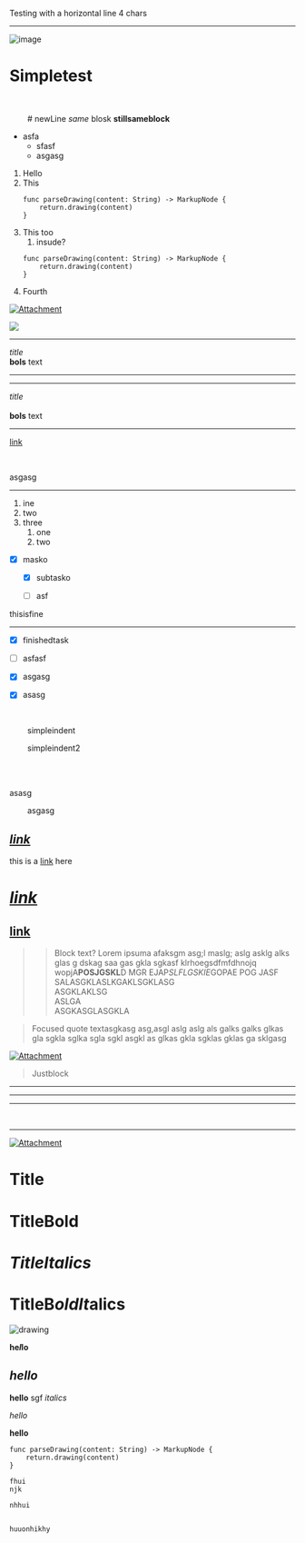 Testing with a horizontal line 4 chars

----

![image](https://images.unsplash.com/photo-1590421958459-071ca4271af6?ixlib=rb-1.2.1&q=80&fm=jpg&crop=entropy&cs=tinysrgb&w=1080&fit=max&ixid=eyJhcHBfaWQiOjQ5MDM0fQ)


# Simpletest

<br>



&nbsp;&nbsp;&nbsp;&nbsp;&nbsp;&nbsp;&nbsp;&nbsp;# newLine *same* blosk **stillsameblock**
- asfa
   - sfasf
   - asgasg
1. Hello
2. This
    ```
    func parseDrawing(content: String) -> MarkupNode {
    	return.drawing(content)
    }
    ```
3. This too
   1. insude?
    ```
    func parseDrawing(content: String) -> MarkupNode {
    	return.drawing(content)
    }
    ```
4. Fourth

[![Attachment](https://res.craft.do/user/preview/a4130df7-8835-41af-b63b-1bb78152406a/doc/C8110089-039C-4FDE-83D0-AEDF9EBA640C/5C74044A-3B24-42D6-9DDB-CFEAEF3DF0C2_1)](https://res.craft.do/user/full/a4130df7-8835-41af-b63b-1bb78152406a/doc/C8110089-039C-4FDE-83D0-AEDF9EBA640C/5C74044A-3B24-42D6-9DDB-CFEAEF3DF0C2_2)

<img src="https://render.githubusercontent.com/render/math?math=x_{1,2} = {-b\pm\sqrt{b^2 - 4ac} \over 2a}">


---

*title*<br>**bols** text

---


---

*title*<br><br>**bols** text

---

[link]()



<br>



asgasg

---

1. ine
2. two
3. three
   1. one
   2. two
- [x] masko
   - [x] subtasko
   - [ ] asf


thisisfine

---

- [x] finishedtask
- [ ] asfasf
- [x] asgasg
- [x] asasg



<br>



&nbsp;&nbsp;&nbsp;&nbsp;&nbsp;&nbsp;&nbsp;&nbsp;simpleindent


&nbsp;&nbsp;&nbsp;&nbsp;&nbsp;&nbsp;&nbsp;&nbsp;simpleindent2



<br>




<br>



asasg


&nbsp;&nbsp;&nbsp;&nbsp;&nbsp;&nbsp;&nbsp;&nbsp;asgasg
## [*link*](https://www.google.com)


this is a [link](https://www.google.com) here
# [***link***](https://www.google.com)
## [**link**](https://www.google.com)
> > Block text? Lorem ipsuma afaksgm asg;l maslg; aslg asklg alks glas g dskag saa gas gkla sgkasf klrhoegsdfmfdhnojq wopjA**POSJGSKL**D MGR EJAP*SLFLGSKIE*GOPAE POG JASF <br>
SALASGKLASLKGAKLSGKLASG<br>
ASGKLAKLSG<br>
ASLGA<br>
ASGKASGLASGKLA

> Focused quote textasgkasg asg,asgl aslg aslg als galks galks glkas gla sgkla sglka sgla sgkl asgkl as glkas gkla sgklas gklas ga sklgasg


[![Attachment](https://res.craft.do/user/preview/a4130df7-8835-41af-b63b-1bb78152406a/doc/C8110089-039C-4FDE-83D0-AEDF9EBA640C/DE8990C9-61D1-4A45-9DD8-B5F4C1B463BC_1)](https://res.craft.do/user/full/a4130df7-8835-41af-b63b-1bb78152406a/doc/C8110089-039C-4FDE-83D0-AEDF9EBA640C/DE8990C9-61D1-4A45-9DD8-B5F4C1B463BC_2)
> Justblock


---


---


---




<br>


---


[![Attachment](https://res.craft.do/user/preview/a4130df7-8835-41af-b63b-1bb78152406a/doc/C8110089-039C-4FDE-83D0-AEDF9EBA640C/A85797EA-B16B-46DE-AD19-FFB41F28C7A5_1)](https://res.craft.do/user/full/a4130df7-8835-41af-b63b-1bb78152406a/doc/C8110089-039C-4FDE-83D0-AEDF9EBA640C/A85797EA-B16B-46DE-AD19-FFB41F28C7A5_2)
# Title
# **TitleBold**
# *TitleItalics*
# **TitleB*oldIt*alics**

![drawing](https://res.craft.do/user/preview/a4130df7-8835-41af-b63b-1bb78152406a/doc/C8110089-039C-4FDE-83D0-AEDF9EBA640C/ACC2E9F2-7988-421D-9E3E-F29E3DC61243_1)




**he*l*lo**
## ***hello***


**hello** sgf *italics*


*hello*


**hello**
```
func parseDrawing(content: String) -> MarkupNode {
	return.drawing(content)
}
```
```
fhui
njk

nhhui


huuonhikhy
```



<br>

